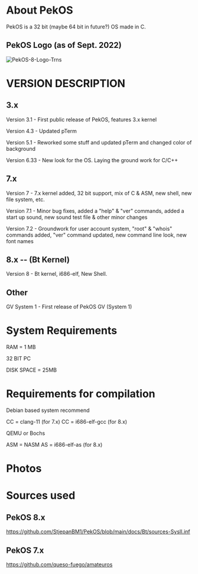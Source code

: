 
# About PekOS
PekOS is a 32 bit (maybe 64 bit in future?) OS made in C.

## PekOS Logo (as of Sept. 2022)

![PekOS-8-Logo-Trns](https://user-images.githubusercontent.com/94230991/192030496-80292562-9da4-46bd-9674-ad6ec12861fc.png)

[//]: <![PekOSlogonew](https://user-images.githubusercontent.com/94230991/149319315-a9a305ab-6b3d-4501-a50e-cd7600890cb8.png)  PekOS logo>

# VERSION DESCRIPTION

## 3.x
Version 3.1  - First public release of PekOS, features 3.x kernel

Version 4.3  - Updated pTerm

Version 5.1  - Reworked some stuff and updated pTerm and changed color of background

Version 6.33 - New look for the OS. Laying the ground work for C/C++

## 7.x
Version 7    - 7.x kernel added, 32 bit support, mix of C & ASM, new shell, new file system, etc.

Version 7.1  - Minor bug fixes, added a "help" & "ver" commands, added a start up sound, new sound test file & other minor changes

Version 7.2  - Groundwork for user account system, "root" & "whois" commands added, "ver" command updated, new command line look, new font names

## 8.x -- (Bt Kernel)

Version 8   - Bt kernel, i686-elf, New Shell.

## Other
GV System 1  - First release of PekOS GV (System 1)

# System Requirements

RAM = 1 MB

32 BIT PC

DISK SPACE = 25MB

# Requirements for compilation

Debian based system recommend

CC = clang-11       (for 7.x)
CC = i686-elf-gcc   (for 8.x)

QEMU or Bochs

ASM = NASM
AS  = i686-elf-as   (for 8.x)

# Photos

# Sources used
## PekOS 8.x
https://github.com/StjepanBM1/PekOS/blob/main/docs/Bt/sources-SysII.inf

## PekOS 7.x
https://github.com/queso-fuego/amateuros
